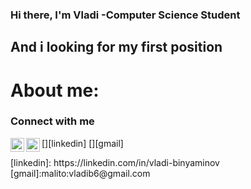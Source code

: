 ### Hi there, I'm Vladi -Computer Science Student
## And i looking for my first position

# About me:





### Connect with me

[<img align="left" alt="vladi | LinkedIn" width="22px" src="https://cdn.jsdelivr.net/npm/simple-icons@v3/icons/linkedin.svg" />][linkedin]
[<img align="left" alt="vladi | Gmail" width="22px" src="https://cdn.jsdelivr.net/npm/simple-icons@v3/icons/gmail.svg" />][gmail]








</details>
[linkedin]: https://linkedin.com/in/vladi-binyaminov
[gmail]:malito:vladib6@gmail.com
